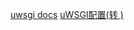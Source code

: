 [uwsgi docs](http://uwsgi-docs.readthedocs.io/en/latest/Systemd.html)
[uWSGI配置(转 )](http://www.cnblogs.com/sky20081816/p/3318559.html)

